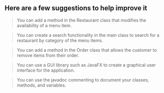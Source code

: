 ## Here are a few suggestions to help improve it

>   You can add a method in the Restaurant class that modifies the availability of a menu item.


> You can create a search functionality in the main class to search for a restaurant by category of the menu items.

> You can add a method in the Order class that allows the customer to remove items from their order.

> You can use a GUI library such as JavaFX to create a graphical user interface for the application.

> You can use the javadoc commenting to document your classes, methods, and variables.
